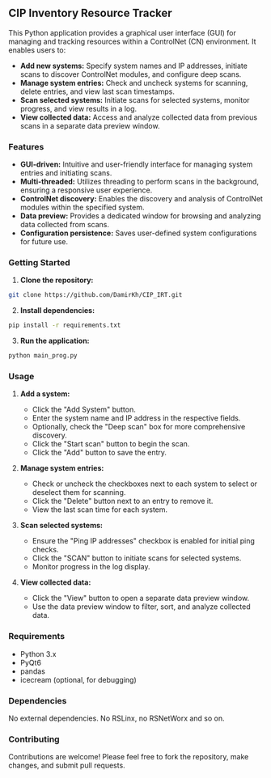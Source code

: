 ## CIP Inventory Resource Tracker

This Python application provides a graphical user interface (GUI) for managing and tracking resources within a ControlNet (CN) environment. It enables users to:

- **Add new systems:** Specify system names and IP addresses, initiate scans to discover ControlNet modules, and configure deep scans.
- **Manage system entries:** Check and uncheck systems for scanning, delete entries, and view last scan timestamps.
- **Scan selected systems:** Initiate scans for selected systems, monitor progress, and view results in a log.
- **View collected data:** Access and analyze collected data from previous scans in a separate data preview window.

### Features

- **GUI-driven:** Intuitive and user-friendly interface for managing system entries and initiating scans.
- **Multi-threaded:** Utilizes threading to perform scans in the background, ensuring a responsive user experience.
- **ControlNet discovery:** Enables the discovery and analysis of ControlNet modules within the specified system.
- **Data preview:** Provides a dedicated window for browsing and analyzing data collected from scans.
- **Configuration persistence:** Saves user-defined system configurations for future use.

### Getting Started

1. **Clone the repository:**
```bash
git clone https://github.com/DamirKh/CIP_IRT.git
```

2. **Install dependencies:**
```bash
pip install -r requirements.txt
```

3. **Run the application:**
```bash
python main_prog.py
```

### Usage

1. **Add a system:**
   - Click the "Add System" button.
   - Enter the system name and IP address in the respective fields.
   - Optionally, check the "Deep scan" box for more comprehensive discovery.
   - Click the "Start scan" button to begin the scan.
   - Click the "Add" button to save the entry.

2. **Manage system entries:**
   - Check or uncheck the checkboxes next to each system to select or deselect them for scanning.
   - Click the "Delete" button next to an entry to remove it.
   - View the last scan time for each system.

3. **Scan selected systems:**
   - Ensure the "Ping IP addresses" checkbox is enabled for initial ping checks.
   - Click the "SCAN" button to initiate scans for selected systems.
   - Monitor progress in the log display.

4. **View collected data:**
   - Click the "View" button to open a separate data preview window.
   - Use the data preview window to filter, sort, and analyze collected data.

### Requirements

- Python 3.x
- PyQt6
- pandas
- icecream (optional, for debugging)

### Dependencies
No external dependencies. No RSLinx, no RSNetWorx  and so on.

### Contributing

Contributions are welcome! Please feel free to fork the repository, make changes, and submit pull requests.


